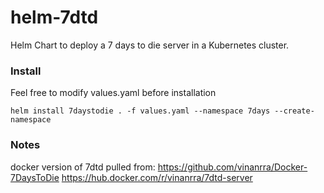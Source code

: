 # helm-7dtd
Helm Chart to deploy a 7 days to die server in a Kubernetes cluster. 

### Install
Feel free to modify values.yaml before installation

`helm install 7daystodie . -f values.yaml --namespace 7days --create-namespace`

### Notes
docker version of 7dtd pulled from:
https://github.com/vinanrra/Docker-7DaysToDie 
https://hub.docker.com/r/vinanrra/7dtd-server 